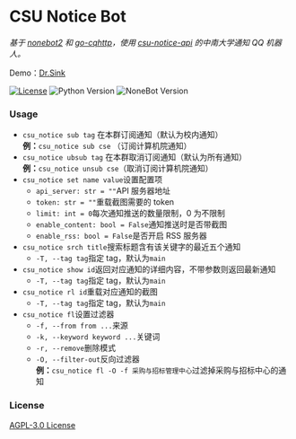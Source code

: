 # CSU Notice Bot

*基于 [nonebot2](https://github.com/nonebot/nonebot2) 和 [go-cqhttp](https://github.com/Mrs4s/go-cqhttp)，使用 [csu-notice-api](https://github.com/MagicalSheep/csu-notice-api) 的中南大学通知 QQ 机器人。*

Demo：[Dr.Sink](https://wpa.qq.com/msgrd?v=3&uin=1351483470&site=qq&menu=yes)

[![License](https://img.shields.io/github/license/j1g5awi/csu-notice-bot)](LICENSE)
![Python Version](https://img.shields.io/badge/python-3.7.3+-blue.svg)
![NoneBot Version](https://img.shields.io/badge/nonebot-2.0.0a15+-red.svg)

### Usage

- `csu_notice sub tag` 在本群订阅通知（默认为校内通知）  
  **例：**`csu_notice sub cse` （订阅计算机院通知）
- `csu_notice ubsub tag` 在本群取消订阅通知（默认为所有通知）  
  **例：**`csu_notice unsub cse`（取消订阅计算机院通知）
- `csu_notice set name value`设置配置项
  - `api_server: str = ""`API 服务器地址
  - `token: str = ""`重载截图需要的 token
  - `limit: int = 0`每次通知推送的数量限制，0 为不限制
  - `enable_content: bool = False`通知推送时是否带截图
  - `enable_rss: bool = False`是否开启 RSS 服务器
- `csu_notice srch title`搜索标题含有该关键字的最近五个通知
  - `-T, --tag tag`指定 tag，默认为`main`
- `csu_notice show id`返回对应通知的详细内容，不带参数则返回最新通知
  - `-T, --tag tag`指定 tag，默认为`main`
- `csu_notice rl id`重载对应通知的截图
  - `-T, --tag tag`指定 tag，默认为`main`
- `csu_notice fl`设置过滤器
  - `-f, --from from ...`来源
  - `-k, --keyword keyword ...`关键词
  - `-r, --remove`删除模式
  - `-O, --filter-out`反向过滤器  
  **例：**`csu_notice fl -O -f 采购与招标管理中心`过滤掉采购与招标中心的通知
### License

[AGPL-3.0 License](LICENSE)

